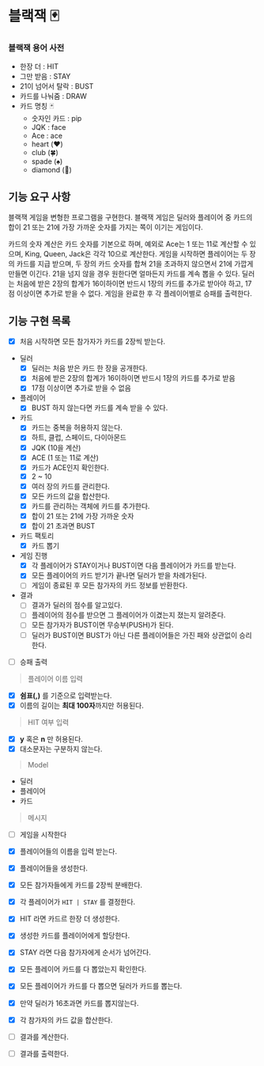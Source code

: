 # 블랙잭 🃏

### 블랙잭 용어 사전

- 한장 더 : HIT
- 그만 받음 : STAY
- 21이 넘어서 탈락 : BUST
- 카드를 나눠줌 : DRAW
- 카드 명칭 🃏
    - 숫자인 카드 : pip
    - JQK : face
    - Ace : ace
    - heart (❤️)
    - club (🍀)
    - spade (♠️)
    - diamond (💎)

## 기능 요구 사항

블랙잭 게임을 변형한 프로그램을 구현한다. 블랙잭 게임은 딜러와 플레이어 중 카드의 합이 21 또는 21에 가장 가까운 숫자를 가지는 쪽이 이기는 게임이다.

카드의 숫자 계산은 카드 숫자를 기본으로 하며, 예외로 Ace는 1 또는 11로 계산할 수 있으며, King, Queen, Jack은 각각 10으로 계산한다. 게임을 시작하면 플레이어는 두 장의 카드를 지급 받으며,
두 장의 카드 숫자를 합쳐 21을 초과하지 않으면서 21에 가깝게 만들면 이긴다. 21을 넘지 않을 경우 원한다면 얼마든지 카드를 계속 뽑을 수 있다. 딜러는 처음에 받은 2장의 합계가 16이하이면 반드시 1장의
카드를 추가로 받아야 하고, 17점 이상이면 추가로 받을 수 없다. 게임을 완료한 후 각 플레이어별로 승패를 출력한다.

## 기능 구현 목록

- [x] 처음 시작하면 모든 참가자가 카드를 2장씩 받는다.
- 딜러
    - [x] 딜러는 처음 받은 카드 한 장을 공개한다.
    - [x] 처음에 받은 2장의 합계가 16이하이면 반드시 1장의 카드를 추가로 받음
    - [x] 17점 이상이면 추가로 받을 수 없음
- 플레이어
    - [x] BUST 하지 않는다면 카드를 계속 받을 수 있다.
- 카드
    - [x] 카드는 중복을 허용하지 않는다.
    - [x] 하트, 클럽, 스페이드, 다이아몬드
    - [x] JQK (10을 계산)
    - [x] ACE (1 또는 11로 계산)
    - [x] 카드가 ACE인지 확인한다.
    - [x] 2 ~ 10
    - [x] 여러 장의 카드를 관리한다.
    - [x] 모든 카드의 값을 합산한다.
    - [x] 카드를 관리하는 객체에 카드를 추가한다.
    - [x] 합이 21 또는 21에 가장 가까운 숫자
    - [x] 합이 21 초과면 BUST
- 카드 팩토리
    - [x] 카드 뽑기
- 게임 진행
    - [x] 각 플레이어가 STAY이거나 BUST이면 다음 플레이어가 카드를 받는다.
    - [x] 모든 플레이어의 카드 받기가 끝나면 딜러가 받을 차례가된다.
    - [ ] 게임이 종료된 후 모든 참가자의 카드 정보를 반환한다.  
- 결과
    - [ ] 결과가 딜러의 점수를 알고있다.
    - [ ] 플레이어의 점수를 받으면 그 플레이어가 이겼는지 졌는지 알려준다.
    - [ ] 모든 참가자가 BUST이면 무승부(PUSH)가 된다.
    - [ ] 딜러가 BUST이면 BUST가 아닌 다른 플레이어들은 가진 패와 상관없이 승리한다.

- [ ] 승패 출력

> 플레이어 이름 입력

- [x] **쉼표(,)** 를 기준으로 입력받는다.
- [x] 이름의 길이는 **최대 100자**까지만 허용된다.

> HIT 여부 입력

- [x] **y** 혹은 **n** 만 허용된다.
- [x] 대소문자는 구분하지 않는다.

> Model

- 딜러
- 플레이어
- 카드

> 메시지

- [ ] 게임을 시작한다
- [x] 플레이어들의 이름을 입력 받는다.
- [x] 플레이어들을 생성한다.
- [x] 모든 참가자들에게 카드를 2장씩 분배한다.
- [x] 각 플레이어가 `HIT | STAY` 를 결정한다.
- [x] HIT 라면 카드르 한장 더 생성한다.
- [x] 생성한 카드를 플레이어에게 할당한다.
- [x] STAY 라면 다음 참가자에게 순서가 넘어간다.
- [x] 모든 플레이어 카드를 다 뽑았는지 확인한다.
- [x] 모든 플레이어가 카드를 다 뽑으면 딜러가 카드를 뽑는다.
- [x] 만약 딜러가 16초과면 카드를 뽑지않는다.
- [x] 각 참가자의 카드 값을 합산한다.
- [ ] 결과를 계산한다.
- [ ] 결과를 출력한다.
  